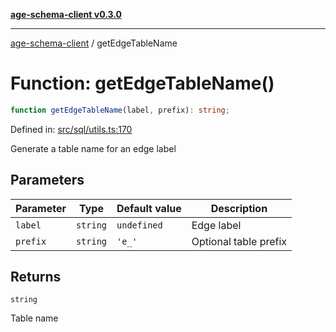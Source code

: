 [**age-schema-client v0.3.0**](../index.md)

***

[age-schema-client](/ageSchemaClient/api-generated/index.md) / getEdgeTableName

# Function: getEdgeTableName()

```ts
function getEdgeTableName(label, prefix): string;
```

Defined in: [src/sql/utils.ts:170](https://github.com/standardbeagle/ageSchemaClient/blob/main/src/sql/utils.ts#L170)

Generate a table name for an edge label

## Parameters

| Parameter | Type | Default value | Description |
| ------ | ------ | ------ | ------ |
| `label` | `string` | `undefined` | Edge label |
| `prefix` | `string` | `'e_'` | Optional table prefix |

## Returns

`string`

Table name
